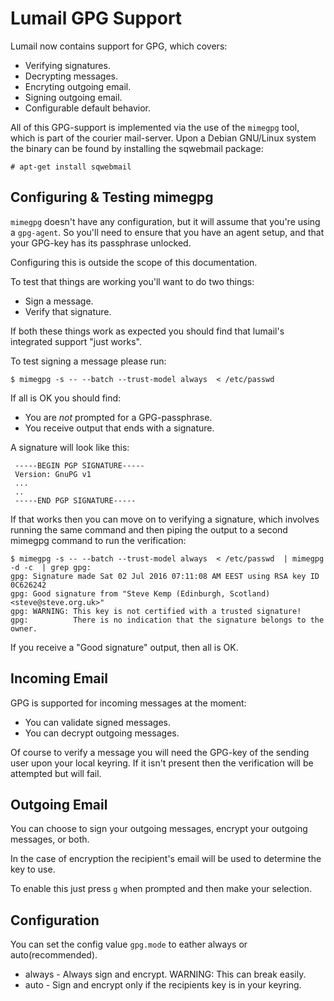 Lumail GPG Support
==================

Lumail now contains support for GPG, which covers:

* Verifying signatures.
* Decrypting messages.
* Encryting outgoing email.
* Signing outgoing email.
* Configurable default behavior.

All of this GPG-support is implemented via the use of the `mimegpg` tool, which is part of the courier mail-server.  Upon a Debian GNU/Linux system the binary can be found by installing the sqwebmail package:

    # apt-get install sqwebmail


Configuring & Testing mimegpg
-----------------------------

`mimegpg` doesn't have any configuration, but it will assume that you're using a `gpg-agent`.  So you'll need to ensure that you have an agent setup, and that your GPG-key has its passphrase unlocked.

Configuring this is outside the scope of this documentation.

To test that things are working you'll want to do two things:

* Sign a message.
* Verify that signature.

If both these things work as expected you should find that lumail's integrated support "just works".

To test signing a message please run:

    $ mimegpg -s -- --batch --trust-model always  < /etc/passwd

If all is OK you should find:

* You are _not_ prompted for a GPG-passphrase.
* You receive output that ends with a signature.

A signature will look like this:

     -----BEGIN PGP SIGNATURE-----
     Version: GnuPG v1
     ...
     ..
     -----END PGP SIGNATURE-----


If that works then you can move on to verifying a signature, which involves running the same command and then piping the output to a second mimegpg command to run the verification:

    $ mimegpg -s -- --batch --trust-model always  < /etc/passwd  | mimegpg -d -c  | grep gpg:
    gpg: Signature made Sat 02 Jul 2016 07:11:08 AM EEST using RSA key ID 0C626242
    gpg: Good signature from "Steve Kemp (Edinburgh, Scotland) <steve@steve.org.uk>"
    gpg: WARNING: This key is not certified with a trusted signature!
    gpg:          There is no indication that the signature belongs to the owner.

If you receive a "Good signature" output, then all is OK.


Incoming Email
--------------

GPG is supported for incoming messages at the moment:

* You can validate signed messages.
* You can decrypt outgoing messages.

Of course to verify a message you will need the GPG-key of the sending user upon your local keyring.  If it isn't present then the verification will be attempted but will fail.


Outgoing Email
--------------

You can choose to sign your outgoing messages, encrypt your outgoing messages, or both.

In the case of encryption the recipient's email will be used to determine the key to use.

To enable this just press `g` when prompted and then make your selection.

Configuration
-------------

You can set the config value `gpg.mode` to eather always or auto(recommended).

* always - Always sign and encrypt. WARNING: This can break easily.
* auto   - Sign and encrypt only if the recipients key is in your keyring.
